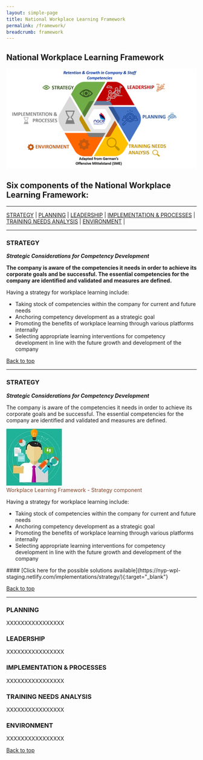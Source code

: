 ```yaml
---
layout: simple-page
title: National Workplace Learning Framework
permalink: /framework/
breadcrumb: framework
---
```


## **National Workplace Learning Framework**


![National Workplace Learning Framework](/images/framework-header.png)
<caption> </caption>

## **Six components of the National Workplace Learning Framework:**

-------------------

[STRATEGY](#S) | [PLANNING](#P) | [LEADERSHIP](#L) | [IMPLEMENTATION & PROCESSES](#I) | [TRAINING NEEDS ANALYSIS](#T) | [ENVIRONMENT](#E) | 

-------------------


<a name="S"></a>
### STRATEGY
***Strategic Considerations for Competency Development***

**The company is aware of the competencies it needs in order to achieve its corporate goals and be successful. 
The essential competencies for the company are identified and validated and measures are defined.** 

Having a strategy for workplace learning include:
- Taking stock of competencies within the company for current and future needs
- Anchoring competency development as a strategic goal
- Promoting the benefits of workplace learning through various platforms internally
- Selecting appropriate learning interventions for competency development in line with the future growth and development of the company


[Back to top](#top)


--------------------------------------------

### **STRATEGY**
***Strategic Considerations for Competency Development***

The company is aware of the competencies it needs in order to achieve its corporate goals and be successful. 
The essential competencies for the company are identified and validated and measures are defined.

<div class="row">
    <div class="col is-6">
		<figure style="margin:0;">
			<img src="/images/tna.jpg" alt="Strategy"/>
			<figcaption class="has-text-weight-bold" style="color:#814227">Workplace Learning Framework - Strategy component</figcaption>
		</figure>
	</div>
	<div class="col is-6">
        <p>
                Having a strategy for workplace learning include:    
            <ul>
                <li>Taking stock of competencies within the company for current and future needs</li>
                <li>Anchoring competency development as a strategic goal</li>
		<li>Promoting the benefits of workplace learning through various platforms internally</li>
                <li>Selecting appropriate learning interventions for competency development in line with the future growth and development of the company</li>		    
            </ul>
		</p>
	</div>
</div>
#### [Click here for the possible solutions available](https://nyp-wpl-staging.netlify.com/implementations/strategy/){:target="_blank"}


[Back to top](#top)

------------------------------------------




<a name="P"></a>
### PLANNING

XXXXXXXXXXXXXXXX



<a name="L"></a>
### LEADERSHIP

XXXXXXXXXXXXXXXX



<a name="I"></a>
### IMPLEMENTATION & PROCESSES

XXXXXXXXXXXXXXXX



<a name="T"></a>
### TRAINING NEEDS ANALYSIS

XXXXXXXXXXXXXXXX



<a name="E"></a>
### ENVIRONMENT

XXXXXXXXXXXXXXXX



[Back to top](#top)
